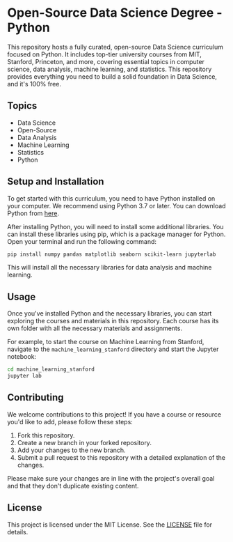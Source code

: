 # Open-Source Data Science Degree - Python

This repository hosts a fully curated, open-source Data Science curriculum focused on Python. It includes top-tier university courses from MIT, Stanford, Princeton, and more, covering essential topics in computer science, data analysis, machine learning, and statistics. This repository provides everything you need to build a solid foundation in Data Science, and it's 100% free.

## Topics
- Data Science
- Open-Source
- Data Analysis
- Machine Learning
- Statistics
- Python

## Setup and Installation

To get started with this curriculum, you need to have Python installed on your computer. We recommend using Python 3.7 or later. You can download Python from [here](https://www.python.org/downloads/).

After installing Python, you will need to install some additional libraries. You can install these libraries using pip, which is a package manager for Python. Open your terminal and run the following command:

```bash
pip install numpy pandas matplotlib seaborn scikit-learn jupyterlab
```

This will install all the necessary libraries for data analysis and machine learning.

## Usage 

Once you've installed Python and the necessary libraries, you can start exploring the courses and materials in this repository. Each course has its own folder with all the necessary materials and assignments.

For example, to start the course on Machine Learning from Stanford, navigate to the `machine_learning_stanford` directory and start the Jupyter notebook:

```bash
cd machine_learning_stanford
jupyter lab
```

## Contributing

We welcome contributions to this project! If you have a course or resource you'd like to add, please follow these steps:

1. Fork this repository.
2. Create a new branch in your forked repository.
3. Add your changes to the new branch.
4. Submit a pull request to this repository with a detailed explanation of the changes.

Please make sure your changes are in line with the project's overall goal and that they don't duplicate existing content.

## License

This project is licensed under the MIT License. See the [LICENSE](LICENSE) file for details.